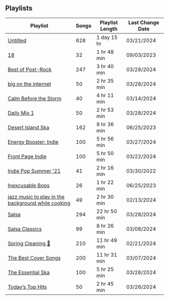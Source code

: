 ## Playlists
|Playlist | Songs | Playlist Length| Last Change Date|
|---|---|---|---|
|[Untitled](/Playlists/Pretty/3MCgdDL3VM4sNHqSVJMDXO.md) | 628 | 1 day 15 hr | 03/21/2024 | 
|[18](/Playlists/Pretty/7DrLIIvXwjSRTAaQjmZtDC.md) | 32 | 1 hr 48 min | 09/03/2023 | 
|[Best of Post-Rock](/Playlists/Pretty/4ebKOuGNfJ5g8RdtbEBHxe.md) | 247 | 3 hr 40 min | 03/28/2024 | 
|[big on the internet](/Playlists/Pretty/37i9dQZF1DX5Vy6DFOcx00.md) | 50 | 2 hr 35 min | 03/28/2024 | 
|[Calm Before the Storm](/Playlists/Pretty/37i9dQZF1DWWTdxbiocWOL.md) | 40 | 4 hr 11 min | 03/14/2024 | 
|[Daily Mix 1](/Playlists/Pretty/37i9dQZF1E39Gzb56luQni.md) | 50 | 2 hr 53 min | 03/28/2024 | 
|[Desert Island Ska](/Playlists/Pretty/7AodoCcN7r6zCDut0GnG8g.md) | 162 | 9 hr 36 min | 06/25/2023 | 
|[Energy Booster: Indie](/Playlists/Pretty/37i9dQZF1DX8hY56Fq3fM0.md) | 100 | 5 hr 56 min | 03/27/2024 | 
|[Front Page Indie](/Playlists/Pretty/37i9dQZF1DX2Nc3B70tvx0.md) | 100 | 5 hr 50 min | 03/22/2024 | 
|[Indie Pop Summer '21](/Playlists/Pretty/4BcXTPzIirZmyzp2jj1k5n.md) | 41 | 2 hr 16 min | 03/30/2022 | 
|[Inexcusable Bops](/Playlists/Pretty/1EsozxnoOIr5u6iMfmobfh.md) | 26 | 1 hr 22 min | 06/25/2023 | 
|[jazz music to play in the background while cooking](/Playlists/Pretty/5TrM2C1a4McxIlFMgxgEHi.md) | 49 | 2 hr 30 min | 02/13/2024 | 
|[Salsa](/Playlists/Pretty/0o2GXyncPfGLmGSiOqSINx.md) | 294 | 22 hr 50 min | 03/28/2024 | 
|[Salsa Classics](/Playlists/Pretty/37i9dQZF1DX7SeoIaFyTmA.md) | 99 | 8 hr 26 min | 03/08/2024 | 
|[Spring Cleaning 🧽 ](/Playlists/Pretty/3R4JUoD8HBVxgAXGRHp6Q9.md) | 210 | 11 hr 49 min | 02/21/2024 | 
|[The Best Cover Songs](/Playlists/Pretty/7qYDPkTgFw2Z9goeMSgrVC.md) | 200 | 11 hr 31 min | 03/07/2024 | 
|[The Essential Ska](/Playlists/Pretty/37i9dQZF1DX7WJ4yDmRK8R.md) | 100 | 5 hr 25 min | 03/28/2024 | 
|[Today’s Top Hits](/Playlists/Pretty/37i9dQZF1DXcBWIGoYBM5M.md) | 50 | 2 hr 45 min | 03/26/2024 | 
